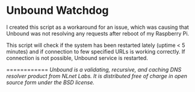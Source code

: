 # Unbound Watchdog

I created this script as a workaround for an issue, which was causing that Unbound was not resolving any requests after reboot of my Raspberry Pi. 

This script will check if the system has been restarted lately (uptime < 5 minutes) and if connection to few specified URLs is working correctly. If connection is not possible, Unbound service is restarted.


============
<i>Unbound is a validating, recursive, and caching DNS resolver product from NLnet Labs. It is distributed free of charge in open source form under the BSD license.</i>
